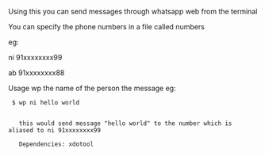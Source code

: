 Using this you can send messages through whatsapp web from the terminal

You can specify the phone numbers in a file called numbers

  eg:
  
ni 91xxxxxxxx99

ab 91xxxxxxxx88

Usage wp the name of the person the message
  eg:
 ```
  $ wp ni hello world
  
  
    this would send message "hello world" to the number which is aliased to ni 91xxxxxxxx99    
    
    Dependencies: xdotool
